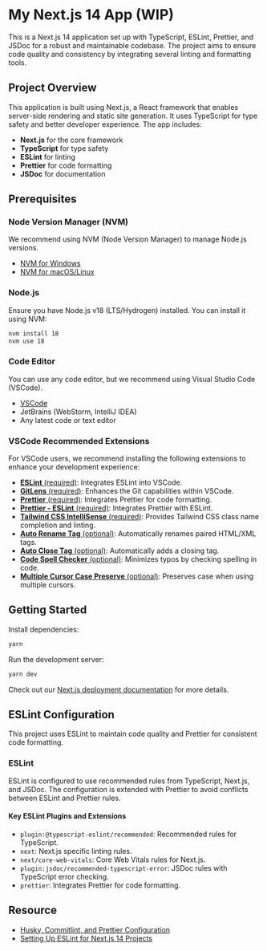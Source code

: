 # My Next.js 14 App (WIP)

This is a Next.js 14 application set up with TypeScript, ESLint, Prettier, and JSDoc for a robust and maintainable codebase. The project aims to ensure code quality and consistency by integrating several linting and formatting tools.

## Project Overview

This application is built using Next.js, a React framework that enables server-side rendering and static site generation. It uses TypeScript for type safety and better developer experience. The app includes:

- **Next.js** for the core framework
- **TypeScript** for type safety
- **ESLint** for linting
- **Prettier** for code formatting
- **JSDoc** for documentation

## Prerequisites

### Node Version Manager (NVM)

We recommend using NVM (Node Version Manager) to manage Node.js versions.

- [NVM for Windows](https://github.com/coreybutler/nvm-windows/releases)
- [NVM for macOS/Linux](https://github.com/nvm-sh/nvm)

### Node.js

Ensure you have Node.js v18 (LTS/Hydrogen) installed. You can install it using NVM:

```bash
nvm install 18
nvm use 18
```

### Code Editor

You can use any code editor, but we recommend using Visual Studio Code (VSCode).

- [VSCode](https://code.visualstudio.com/)
- JetBrains (WebStorm, IntelliJ IDEA)
- Any latest code or text editor

### VSCode Recommended Extensions

For VSCode users, we recommend installing the following extensions to enhance your development experience:

- [**ESLint** (required)](https://marketplace.visualstudio.com/items?itemName=dbaeumer.vscode-eslint): Integrates ESLint into VSCode.
- [**GitLens** (required)](https://marketplace.visualstudio.com/items?itemName=eamodio.gitlens): Enhances the Git capabilities within VSCode.
- [**Prettier** (required)](https://marketplace.visualstudio.com/items?itemName=esbenp.prettier-vscode): Integrates Prettier for code formatting.
- [**Prettier - ESLint** (required)](https://marketplace.visualstudio.com/items?itemName=rvest.vs-code-prettier-eslint): Integrates Prettier with ESLint.
- [**Tailwind CSS IntelliSense** (required)](https://marketplace.visualstudio.com/items?itemName=bradlc.vscode-tailwindcss): Provides Tailwind CSS class name completion and linting.
- [**Auto Rename Tag** (optional)](https://marketplace.visualstudio.com/items?itemName=formulahendry.auto-rename-tag): Automatically renames paired HTML/XML tags.
- [**Auto Close Tag** (optional)](https://marketplace.visualstudio.com/items?itemName=formulahendry.auto-close-tag): Automatically adds a closing tag.
- [**Code Spell Checker** (optional)](https://marketplace.visualstudio.com/items?itemName=streetsidesoftware.code-spell-checker): Minimizes typos by checking spelling in code.
- [**Multiple Cursor Case Preserve** (optional)](https://marketplace.visualstudio.com/items?itemName=Cardinal90.multi-cursor-case-preserve): Preserves case when using multiple cursors.

## Getting Started

Install dependencies:

```bash
yarn
```

Run the development server:

```bash
yarn dev
```

Check out our [Next.js deployment documentation](https://nextjs.org/docs/deployment) for more details.

## ESLint Configuration

This project uses ESLint to maintain code quality and Prettier for consistent code formatting.

### ESLint

ESLint is configured to use recommended rules from TypeScript, Next.js, and JSDoc. The configuration is extended with Prettier to avoid conflicts between ESLint and Prettier rules.

#### Key ESLint Plugins and Extensions

- `plugin:@typescript-eslint/recommended`: Recommended rules for TypeScript.
- `next`: Next.js specific linting rules.
- `next/core-web-vitals`: Core Web Vitals rules for Next.js.
- `plugin:jsdoc/recommended-typescript-error`: JSDoc rules with TypeScript error checking.
- `prettier`: Integrates Prettier for code formatting.

## Resource

- [Husky, Commitlint, and Prettier Configuration](https://theodorusclarence.com/shorts/husky-commitlint-prettier)
- [Setting Up ESLint for Next.js 14 Projects](https://borstch.com/blog/development/setting-up-eslint-for-nextjs-14-projects)
